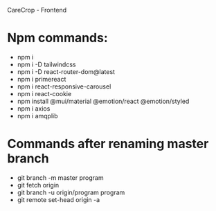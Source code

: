 CareCrop - Frontend

# Npm commands:
- npm i
- npm i -D tailwindcss
- npm i -D react-router-dom@latest
- npm i primereact
- npm i react-responsive-carousel
- npm i react-cookie
- npm install @mui/material @emotion/react @emotion/styled
- npm i axios
- npm i amqplib

# Commands after renaming master branch

- git branch -m master program
- git fetch origin
- git branch -u origin/program program
- git remote set-head origin -a
